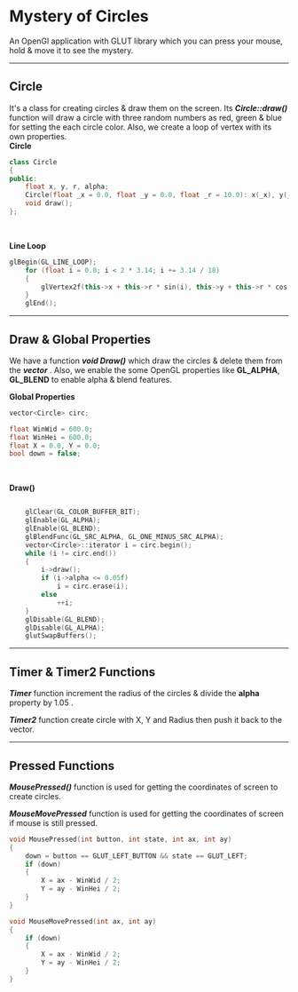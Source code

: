 # Mystery of Circles

An OpenGl application with GLUT library which you can press your mouse, hold & move it to see the mystery.

***

## Circle

It's a class for creating circles & draw them on the screen.
Its ***Circle::draw()*** function will draw a circle with three random numbers as red, green & blue for setting the each circle color.
Also, we create a loop of vertex with its own properties.
<br>
**Circle**
```cpp
class Circle
{
public:
	float x, y, r, alpha;
	Circle(float _x = 0.0, float _y = 0.0, float _r = 10.0): x(_x), y(_y), r(_r), alpha(1.0) {};
	void draw();
};

```
<br>

**Line Loop** 
```cpp
glBegin(GL_LINE_LOOP);
	for (float i = 0.0; i < 2 * 3.14; i += 3.14 / 18)
	{
		glVertex2f(this->x + this->r * sin(i), this->y + this->r * cos(i));
	}
	glEnd();
```

***

## Draw & Global Properties

We have a function ***void Draw()*** which draw the circles & delete them from the ***vector*** . Also, we enable the some OpenGL properties like **GL_ALPHA**, **GL_BLEND** to enable alpha & blend features.
<br>

**Global Properties**
```cpp
vector<Circle> circ;

float WinWid = 600.0;
float WinHei = 600.0;
float X = 0.0, Y = 0.0;
bool down = false;
```
<br>

**Draw()**
```cpp

	glClear(GL_COLOR_BUFFER_BIT);
	glEnable(GL_ALPHA);
	glEnable(GL_BLEND);
	glBlendFunc(GL_SRC_ALPHA, GL_ONE_MINUS_SRC_ALPHA);
	vector<Circle>::iterator i = circ.begin();
	while (i != circ.end())
	{
		i->draw();
		if (i->alpha <= 0.05f)
			i = circ.erase(i);
		else
			++i;
	}
	glDisable(GL_BLEND);
	glDisable(GL_ALPHA);
	glutSwapBuffers();
```
***

## Timer & Timer2 Functions
***Timer***  function increment the radius of the circles & divide the **alpha** property by 1.05 .

***Timer2*** function create circle with X, Y and Radius then push it back to the vector.

***

## Pressed Functions
***MousePressed()*** function is used for getting the coordinates of screen to create circles.

***MouseMovePressed*** function is used for getting the coordinates of screen if mouse is still pressed.

```cpp
void MousePressed(int button, int state, int ax, int ay)
{
	down = button == GLUT_LEFT_BUTTON && state == GLUT_LEFT;
	if (down)
	{
		X = ax - WinWid / 2;
		Y = ay - WinHei / 2;
	}
}

void MouseMovePressed(int ax, int ay)
{
	if (down)
	{
		X = ax - WinWid / 2;
		Y = ay - WinHei / 2;
	}
}
```
